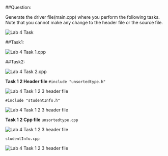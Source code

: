 ##Question:

Generate the driver file(main.cpp) where you perform the following tasks. Note that you cannot make any change to the header file or the source file.

![Lab 4 Task](https://github.com/IAFahim/CSE225/blob/master/C%2B%2B/Lab/Lab_4/Question/task.png)

##Task1:

![Lab 4 Task 1.cpp](https://github.com/IAFahim/CSE225/blob/master/C%2B%2B/Lab/Lab_4/Task_1/main.cpp.png)

##Task2:

![Lab 4 Task 2.cpp](https://github.com/IAFahim/CSE225/blob/master/C%2B%2B/Lab/Lab_4/Task_2/main.cpp.png)

**Task 1 2 Header file** 
`#include "unsortedtype.h"`

![Lab 4 Task 1 2 3 header file](https://github.com/IAFahim/CSE225/blob/master/C%2B%2B/Lab/Lab_4/Common/UnsortedType.h.png)

`#include "studentInfo.h"`

![Lab 4 Task 1 2 3 header file](https://github.com/IAFahim/CSE225/blob/master/C%2B%2B/Lab/Lab_4/Common/studentInfo.h.png)

**Task 1 2 Cpp file**
`unsortedtype.cpp`

![Lab 4 Task 1 2 3 header file](https://github.com/IAFahim/CSE225/blob/master/C%2B%2B/Lab/Lab_4/Common/UnsortedType.cpp.png)

`studentInfo.cpp`

![Lab 4 Task 1 2 3 header file](https://github.com/IAFahim/CSE225/blob/master/C%2B%2B/Lab/Lab_4/Common/studentInfo.cpp.png)